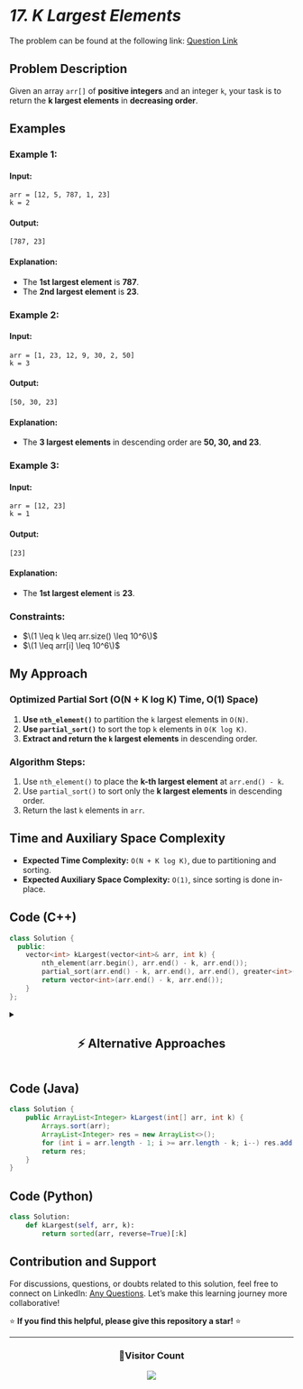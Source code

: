 # _17. K Largest Elements_

The problem can be found at the following link: [Question Link](https://www.geeksforgeeks.org/problems/k-largest-elements4206/1)

## **Problem Description**

Given an array `arr[]` of **positive integers** and an integer `k`, your task is to return the **k largest elements** in **decreasing order**.

## **Examples**

### **Example 1:**

#### **Input:**

```plaintext
arr = [12, 5, 787, 1, 23]
k = 2
```

#### **Output:**

```plaintext
[787, 23]
```

#### **Explanation:**

- The **1st largest element** is **787**.
- The **2nd largest element** is **23**.

### **Example 2:**

#### **Input:**

```plaintext
arr = [1, 23, 12, 9, 30, 2, 50]
k = 3
```

#### **Output:**

```plaintext
[50, 30, 23]
```

#### **Explanation:**

- The **3 largest elements** in descending order are **50, 30, and 23**.

### **Example 3:**

#### **Input:**

```plaintext
arr = [12, 23]
k = 1
```

#### **Output:**

```plaintext
[23]
```

#### **Explanation:**

- The **1st largest element** is **23**.

### **Constraints:**

- $\(1 \leq k \leq arr.size() \leq 10^6\)$
- $\(1 \leq arr[i] \leq 10^6\)$

## **My Approach**

### **Optimized Partial Sort (O(N + K log K) Time, O(1) Space)**

1. **Use `nth_element()`** to partition the `k` largest elements in `O(N)`.
2. **Use `partial_sort()`** to sort the top `k` elements in `O(K log K)`.
3. **Extract and return the `k` largest elements** in descending order.

### **Algorithm Steps:**

1. Use `nth_element()` to place the **k-th largest element** at `arr.end() - k`.
2. Use `partial_sort()` to sort only the **k largest elements** in descending order.
3. Return the last `k` elements in `arr`.

## **Time and Auxiliary Space Complexity**

- **Expected Time Complexity:** `O(N + K log K)`, due to partitioning and sorting.
- **Expected Auxiliary Space Complexity:** `O(1)`, since sorting is done in-place.

## **Code (C++)**

```cpp
class Solution {
  public:
    vector<int> kLargest(vector<int>& arr, int k) {
        nth_element(arr.begin(), arr.end() - k, arr.end());
        partial_sort(arr.end() - k, arr.end(), arr.end(), greater<int>());
        return vector<int>(arr.end() - k, arr.end());
    }
};
```

<details>
  <summary><h2 align="center">⚡ Alternative Approaches</h2></summary>

## **2️⃣ Min-Heap Approach (O(N log K) Time, O(K) Space)**

### **Approach:**

1. **Maintain a min-heap of size `k`** using a priority queue.
2. **Push elements into the heap** and ensure it only keeps `k` largest elements.
3. **Extract elements in descending order** from the heap.

### **Code (C++)**

```cpp
class Solution {
  public:
    vector<int> kLargest(vector<int>& arr, int k) {
        priority_queue<int, vector<int>, greater<int>> pq(arr.begin(), arr.begin() + k);
        for (int i = k; i < arr.size(); i++)
            if (arr[i] > pq.top()) pq.pop(), pq.push(arr[i]);
        vector<int> res(k);
        while (!pq.empty()) res[--k] = pq.top(), pq.pop();
        return res;
    }
};
```

🔹 **Pros:** Efficient for real-time data processing.  
🔹 **Cons:** Extra space (`O(K)`) for the heap.

## **3️⃣ Sorting Approach (O(N log N) Time, O(1) Space)**

### **Approach:**

1. **Sort the array in descending order** using `sort()`.
2. **Return the first `k` elements** from the sorted array.

### **Code (C++)**

```cpp
class Solution {
  public:
    vector<int> kLargest(vector<int>& arr, int k) {
        sort(arr.rbegin(), arr.rend());
        return vector<int>(arr.begin(), arr.begin() + k);
    }
};
```

🔹 **Pros:** Simple to implement.  
🔹 **Cons:** Inefficient for large `N` due to sorting.

## **📊 Comparison of Approaches**

| **Approach**                  | ⏱️ **Time Complexity** | 🗂️ **Space Complexity** | ⚡ **Method** | ✅ **Pros**                     | ⚠️ **Cons**        |
| ----------------------------- | ---------------------- | ----------------------- | ------------- | ------------------------------- | ------------------ |
| **Optimized Partial Sort**    | 🟢 `O(N + K log K)`    | 🟢 `O(1)`               | Partial Sort  | Best runtime & space efficiency | None               |
| **Min-Heap (Priority Queue)** | 🟡 `O(N log K)`        | 🟡 `O(K)`               | Heap-based    | Good for streaming data         | Extra space usage  |
| **Sorting Approach**          | 🔴 `O(N log N)`        | 🟢 `O(1)`               | Sorting       | Simple & easy to implement      | Slow for large `N` |

## **💡 Best Choice?**

- ✅ **For best efficiency:** **Partial Sort (`O(N + K log K)`, `O(1)`)**.
- ✅ **For real-time data processing:** **Min-Heap (`O(N log K)`, `O(K)`)**.
- ✅ **For simplicity:** **Sorting Approach (`O(N log N)`, `O(1)`)**.

</details>

## **Code (Java)**

```java
class Solution {
    public ArrayList<Integer> kLargest(int[] arr, int k) {
        Arrays.sort(arr);
        ArrayList<Integer> res = new ArrayList<>();
        for (int i = arr.length - 1; i >= arr.length - k; i--) res.add(arr[i]);
        return res;
    }
}
```

## **Code (Python)**

```python
class Solution:
    def kLargest(self, arr, k):
        return sorted(arr, reverse=True)[:k]
```

## **Contribution and Support**

For discussions, questions, or doubts related to this solution, feel free to connect on LinkedIn: [Any Questions](https://www.linkedin.com/in/patel-hetkumar-sandipbhai-8b110525a/). Let’s make this learning journey more collaborative!

⭐ **If you find this helpful, please give this repository a star!** ⭐

---

<div align="center">
  <h3><b>📍Visitor Count</b></h3>
</div>

<p align="center">
  <img src="https://profile-counter.glitch.me/Hunterdii/count.svg" />
</p>
